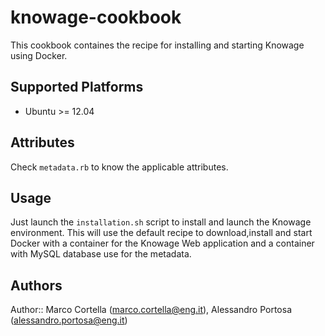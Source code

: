 # knowage-cookbook

This cookbook containes the recipe for installing and starting Knowage using Docker.

## Supported Platforms

* Ubuntu >= 12.04

## Attributes

Check `metadata.rb` to know the applicable attributes. 

## Usage

Just launch the `installation.sh` script to install and launch the Knowage environment. This will use the default recipe to download,install and start Docker with a container for the Knowage Web application and a container with MySQL database use for the metadata.

## Authors

Author:: Marco Cortella (marco.cortella@eng.it), Alessandro Portosa (alessandro.portosa@eng.it)
